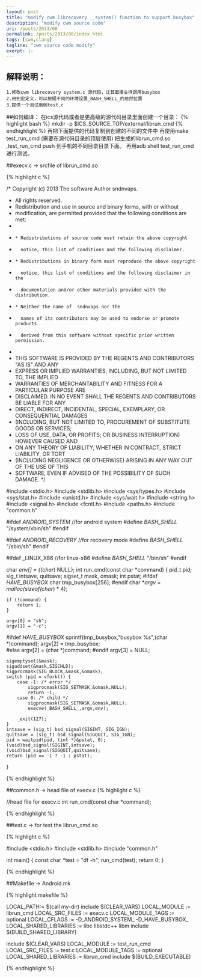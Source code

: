 ```yaml
---
layout: post
title: "modify cwm librecovery __system() function to support busybox"
description: "modify cwm source code"
uri: /posts/2013/08
permalink: /posts/2013/08/index.html
tags: [cwm,clang]
tagline: "cwm source code modify"
exerpt: |-
---
```



## 解释说明：
    1.修改cwm librecovery system.c 源代码，让其直接支持调用busybox
    2.用到宏定义，可以根据不同的环境设置_BASH_SHELL_的居然位置
    3.提供一个测试用例test.c
##如何编译：
    在ics源代码或者是更高级的源代码目录里面创建一个目录：
{% highlight bash %}
      mkdir -p $ICS_SOURCE_TOP/external/librun_cmd
{% endhighlight %}
    再把下面提供的代码复制到创建的不同的文件中
再使用make test_run_cmd (需要在源代码目录的顶层使用)
    把生成的librun_cmd.so ,test_run_cmd push 到手机的不同目录目录下面。
    再用adb shell test_run_cmd进行测试。





##execv.c -> srcfile of librun_cmd.so  

{% highlight c %}

/* Copyright (c) 2013 The software  Author sndnvaps. 
* All rights reserved.
* Redistribution and use in source and binary forms, with or without
* modification, are permitted provided that the following conditions are met:
*
*     * Redistributions of source code must retain the above copyright
*       notice, this list of conditions and the following disclaimer.
*     * Redistributions in binary form must reproduce the above copyright
*       notice, this list of conditions and the following disclaimer in the
*       documentation and/or other materials provided with the distribution.
*     * Neither the name of  sndnvaps nor the
*       names of its contributors may be used to endorse or promote products
*       derived from this software without specific prior written permission.
*
* THIS SOFTWARE IS PROVIDED BY THE REGENTS AND CONTRIBUTORS "AS IS" AND ANY
* EXPRESS OR IMPLIED WARRANTIES, INCLUDING, BUT NOT LIMITED TO, THE IMPLIED
* WARRANTIES OF MERCHANTABILITY AND FITNESS FOR A PARTICULAR PURPOSE ARE
* DISCLAIMED. IN NO EVENT SHALL THE REGENTS AND CONTRIBUTORS BE LIABLE FOR ANY
* DIRECT, INDIRECT, INCIDENTAL, SPECIAL, EXEMPLARY, OR CONSEQUENTIAL DAMAGES
* (INCLUDING, BUT NOT LIMITED TO, PROCUREMENT OF SUBSTITUTE GOODS OR SERVICES;
* LOSS OF USE, DATA, OR PROFITS; OR BUSINESS INTERRUPTION) HOWEVER CAUSED AND
* ON ANY THEORY OF LIABILITY, WHETHER IN CONTRACT, STRICT LIABILITY, OR TORT
* (INCLUDING NEGLIGENCE OR OTHERWISE) ARISING IN ANY WAY OUT OF THE USE OF THIS
* SOFTWARE, EVEN IF ADVISED OF THE POSSIBILITY OF SUCH DAMAGE.
*/

#include <stdio.h>
#include <stdlib.h>
#include <sys/types.h>
#include <sys/stat.h>
#include <unistd.h>
#include <sys/wait.h>
#include <string.h>
#include <signal.h>
#include <fcntl.h>
#include <paths.h>
#include "common.h"

#ifdef _ANDROID_SYSTEM_   //for android system
    #define _BASH_SHELL_ "/system/xbin/sh" 
#endif

#ifdef   _ANDROID_RECOVERY_                   //for recovery mode 
   #define _BASH_SHELL_ "/sbin/sh"
#endif

#ifdef _LINUX_X86                            //for linux-x86 
   #define _BASH_SHELL_ "/bin/sh"
#endif


char *env[] = {(char*) NULL};
int run_cmd(const char *command) {
	pid_t pid;
	sig_t intsave, quitsave;
	sigset_t mask, omask;
	int pstat;
#ifdef _HAVE_BUSYBOX_
	char tmp_busybox[256];
#endif 
	char **argv = malloc(sizeof(char*) * 4);
	
	if (!command) {
		return 1;
	}

	argv[0] = "sh";
	argv[1] = "-c";
#ifdef _HAVE_BUSYBOX_
	sprintf(tmp_busybox,"busybox %s",(char *)command);
	argv[2] = tmp_busybox;	
#else 
	argv[2] = (char *)command;
#endif 
	argv[3] = NULL;

	sigemptyset(&mask);
	sigaddset(&mask,SIGCHLD);
	sigprocmask(SIG_BLOCK,&mask,&omask);
	switch (pid = vfork()) {
		case -1: /* error */
			sigprocmask(SIG_SETMASK,&omask,NULL);
			return -1;
		case 0: /* child */
			sigprocmask(SIG_SETMASK,&omask,NULL);
			execve(_BASH_SHELL_,argv,env);

		_exit(127);
	}
	intsave = (sig_t) bsd_signal(SIGINT, SIG_IGN);
	quitsave = (sig_t) bsd_signal(SIGQUIT, SIG_IGN);
	pid = waitpid(pid, (int *)&pstat, 0);
	(void)bsd_signal(SIGINT,intsave);
	(void)bsd_signal(SIGQUIT,quitsave);
	return (pid == -1 ? -1 : pstat);
}

{% endhighlight %}



##common.h -> head file of execv.c 
{% highlight c %}

//head file for execv.c
int run_cmd(const char *command);

{% endhighlight %}

##test.c -> for test the librun_cmd.so 

{% highlight c %}

#include <stdio.h>
#include <stdlib.h>
#include "common.h"

int main() {
	const char *test = "df -h";
	run_cmd(test);
	return 0;
}

{% endhighlight %}


##Makefile -> Android.mk

{% highlight makefile %}

LOCAL_PATH:= $(call my-dir)
include $(CLEAR_VARS)
LOCAL_MODULE := librun_cmd
LOCAL_SRC_FILES := execv.c
LOCAL_MODULE_TAGS := optional
LOCAL_CFLAGS := -D_ANDROID_SYSTEM_ -D_HAVE_BUSYBOX_ 
LOCAL_SHARED_LIBRARIES := libc libstdc++ libm
include $(BUILD_SHARED_LIBRARY)

include $(CLEAR_VARS)
LOCAL_MODULE := test_run_cmd
LOCAL_SRC_FILES := test.c
LOCAL_MODULE_TAGS := optional
LOCAL_SHARED_LIBRARIES := librun_cmd 
include $(BUILD_EXECUTABLE)

{% endhighlight %}


